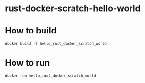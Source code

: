# rust-docker-scratch-hello-world

# How to build
`docker build -t hello_rust_docker_scratch_world .`

# How to run
`docker run hello_rust_docker_scratch_world`

